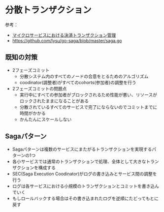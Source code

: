# 分散トランザクション

参考：
* [マイクロサービスにおける決済トランザクション管理](https://engineering.mercari.com/blog/entry/2019-06-07-155849/#%E5%88%86%E6%95%A3%E3%82%B7%E3%82%B9%E3%83%86%E3%83%A0%E3%81%AB%E3%81%8A%E3%81%91%E3%82%8B%E3%83%87%E3%83%BC%E3%82%BF%E6%95%B4%E5%90%88%E6%80%A7%E6%8B%85%E4%BF%9D%E3%81%AE%E9%9B%A3%E3%81%97%E3%81%95)
* https://github.com/lysu/go-saga/blob/master/saga.go

## 既知の対策
* 2フェーズコミット
    * 分散システム内のすべてのノードの合意をとるためのアルゴリズム
    * coodinator(調整者)がすべてのcohorts(参加者)の調整を行う
* 2フェーズコミットの問題点
    * 実行中にすべての参加者がブロックされるため性能が悪い、リソースがロックされたままになることがある
    * 分散されているすべてのサービスで完了にならないのでコミットまでに時間がかかる
    * かんたんにスケールしない

## Sagaパターン
* Sagaパターンは複数のサービスにまたがるトランザクションを実現するパターンの1つ
* 各小サービスでは通常のトランザクションで処理、全体として大きなトランザクションを構成する
* SEC(Saga Execution Coodinator)がログの書き込みとサービス間の調整を行う
* ログは各サービスにおける小規模のトランザクションとコミットを書き込んでいく
* もしロールバックする場合はその書き込まれたログを逆順にたどってもとに戻す